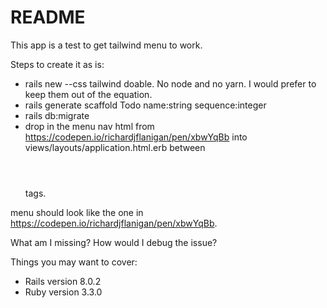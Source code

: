# README

This app is a test to get tailwind menu to work.  

Steps to create it as is:
   
* rails new --css tailwind doable.  No node and no yarn.  I would prefer to keep them out of the equation.
* rails generate scaffold Todo name:string sequence:integer
* rails db:migrate
* drop in the menu nav html from https://codepen.io/richardjflanigan/pen/xbwYqBb into views/layouts/application.html.erb between <header></header> tags.

menu should look like the one in https://codepen.io/richardjflanigan/pen/xbwYqBb.  

What am I missing?  How would I debug the issue?

Things you may want to cover:

* Rails version 8.0.2
* Ruby version 3.3.0 
